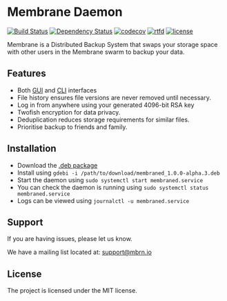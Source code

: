 # Membrane Daemon
[![Build Status](https://travis-ci.org/domhauton/membraned.svg?branch=master)](https://travis-ci.org/domhauton/membraned) [![Dependency Status](https://www.versioneye.com/user/projects/58a5efc6a782d10041e105d7/badge.svg?style=flat-square)](https://www.versioneye.com/user/projects/58a5efc6a782d10041e105d7) [![codecov](https://codecov.io/gh/domhauton/membraned/branch/master/graph/badge.svg)](https://codecov.io/gh/domhauton/membraned) [![rtfd](https://readthedocs.org/projects/mbrn/badge/?version=latest)](http://mbrn.rtfd.io/) [![license](https://img.shields.io/github/license/mashape/apistatus.svg)]()

Membrane is a Distributed Backup System that swaps your storage space with other users in the Membrane swarm to backup your data.

Features
--------

- Both [GUI](https://github.com/domhauton/membrane-gui) and [CLI](https://github.com/domhauton/membrane-cli) interfaces
- File history ensures file versions are never removed until necessary.
- Log in from anywhere using your generated 4096-bit RSA key
- Twofish encryption for data privacy.
- Deduplication reduces storage requirements for similar files.
- Prioritise backup to friends and family.

Installation
------------

- Download the [.deb package](https://github.com/domhauton/membraned/releases/download/1.0.0-alpha.3/membraned_1.0.0-alpha.3.deb)
- Install using `gdebi -i /path/to/download/membraned_1.0.0-alpha.3.deb`
- Start the daemon using `sudo systemctl start membraned.service`
- You can check the daemon is running using `sudo systemctl status membraned.service`
- Logs can be viewed using `journalctl -u membraned.service`

Support
-------

If you are having issues, please let us know.

We have a mailing list located at: support@mbrn.io

License
-------

The project is licensed under the MIT license.
